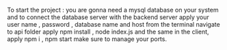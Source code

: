 To start the project :  you are gonna need a mysql database on your system and to connect the database server with the backend server apply your user name , password , database name and host from the terminal navigate to api folder apply npm install , node index.js and the same in the client, apply npm i , npm start make sure to manage your ports.
